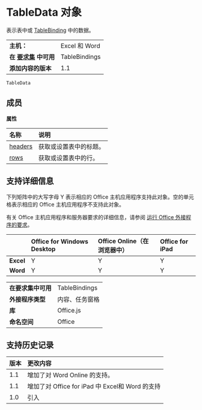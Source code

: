 
# <a name="tabledata-object"></a>TableData 对象
表示表中或 [TableBinding](../../reference/shared/binding.tablebinding.md) 中的数据。

|||
|:-----|:-----|
|**主机：**|Excel 和 Word|
|**在 [要求集](../../docs/overview/specify-office-hosts-and-api-requirements.md) 中可用**|TableBindings|
|**添加内容的版本**|1.1|

```
TableData
```

## <a name="members"></a>成员


**属性**


|**名称**|**说明**|
|:-----|:-----|
|[headers](../../reference/shared/tabledata.headers.md)|获取或设置表中的标题。|
|[rows](../../reference/shared/tabledata.rows.md)|获取或设置表中的行。|

## <a name="support-details"></a>支持详细信息


下列矩阵中的大写字母 Y 表示相应的 Office 主机应用程序支持此对象。空的单元格表示相应的 Office 主机应用程序不支持此对象。

有关 Office 主机应用程序和服务器要求的详细信息，请参阅 [运行 Office 外接程序的要求](../../docs/overview/requirements-for-running-office-add-ins.md)。


||**Office for Windows Desktop**|**Office Online（在浏览器中）**|**Office for iPad**|
|:-----|:-----|:-----|:-----|
|**Excel**|Y|Y|Y|
|**Word**|Y|Y|Y|

|||
|:-----|:-----|
|**在要求集中可用**|TableBindings|
|**外接程序类型**|内容、任务窗格|
|**库**|Office.js|
|**命名空间**|Office|

## <a name="support-history"></a>支持历史记录




|**版本**|**更改内容**|
|:-----|:-----|
|1.1|增加了对 Word Online 的支持。|
|1.1|增加了对 Office for iPad 中 Excel和 Word 的支持|
|1.0|引入|
